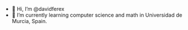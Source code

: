 - 👋 Hi, I’m @davidferex
- 🌱 I’m currently learning computer science and math in Universidad de Murcia, Spain.

<!---
davidferex/davidferex is a ✨ special ✨ repository because its `README.md` (this file) appears on your GitHub profile.
You can click the Preview link to take a look at your changes.
--->
